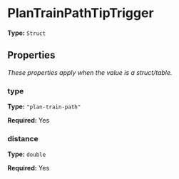 # PlanTrainPathTipTrigger

**Type:** `Struct`

## Properties

*These properties apply when the value is a struct/table.*

### type

**Type:** `"plan-train-path"`

**Required:** Yes

### distance

**Type:** `double`

**Required:** Yes

